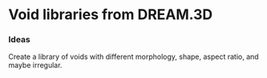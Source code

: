 
# Void libraries from DREAM.3D

### Ideas

Create a library of voids with different morphology, shape, aspect ratio, and maybe irregular.


